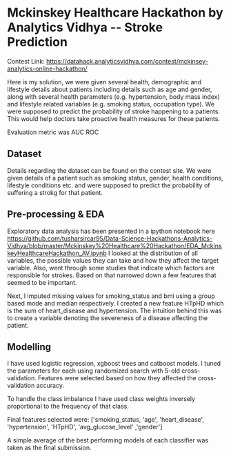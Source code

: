 # Mckinskey Healthcare Hackathon by Analytics Vidhya -- Stroke Prediction

Contest Link: https://datahack.analyticsvidhya.com/contest/mckinsey-analytics-online-hackathon/

Here is my solution, we were given several health, demographic and lifestyle details about patients including details such as age and gender, along with several health parameters (e.g. hypertension, body mass index) and lifestyle related variables (e.g. smoking status, occupation type). 
We were supposed to predict the probability of stroke happening to a patients. This would help doctors take proactive health measures for these patients.

Evaluation metric was AUC ROC

## Dataset
Details regarding the dataset can be found on the contest site. We were given details of a patient such as smoking status, gender, health conditions, lifestyle conditions etc. and were supposed to predict the probability of suffering a strokg for that patient.

## Pre-processing & EDA
Exploratory data analysis has been presented in a ipython notebook here https://github.com/tusharsircar95/Data-Science-Hackathons-Analytics-Vidhya/blob/master/Mckinskey%20Healthcare%20Hackathon/EDA_MckinskeyHealthcareHackathon_AV.ipynb
I looked at the distribution of all variables, the possible values they can take and how they affect the target variable. Also, went through some studies that indicate which factors are responsible for strokes. Based on that narrowed down a few features that seemed to be important.

Next, I imputed missing values for smoking_status and bmi using a group based mode and median respectively. I created a new feature HTpHD which is the sum of heart_disease and hypertension. The intuition behind this was to create a variable denoting the severeness of a disease affecting the patient.

## Modelling

I have used logistic regression, xgboost trees and catboost models. I tuned the parameters for each using randomized search with 5-old cross-validation. Features were selected based on how they affected the cross-validation accuracy.

To handle the class imbalance I have used class weights inversely proportional to the frequency of that class.

Final features selected were: ['smoking_status, 'age', 'heart_disease', 'hypertension', 'HTpHD', 'avg_glucose_level' ,'gender']

A simple average of the best performing models of each classifier was taken as the final submission.